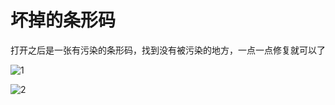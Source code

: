 <!--
 * @Author: y3s
 * @LastEditors: y3s
 * @email: y3sss@foxmail.com
 * @Date: 2022-05-02 10:55:04
 * @LastEditTime: 2022-05-02 11:48:10
 * @motto: keep learning makes u strong
-->

# 坏掉的条形码
打开之后是一张有污染的条形码，找到没有被污染的地方，一点一点修复就可以了

![1](E:\2022\2022校赛\misc-坏掉的条形码\题解\1.png)

![2](E:\2022\2022校赛\misc-坏掉的条形码\题解\2.jpg)
